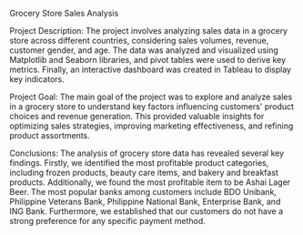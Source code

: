 Grocery Store Sales Analysis

Project Description: The project involves analyzing sales data in a grocery store across different countries, considering sales volumes, revenue, customer gender, and age. The data was analyzed and visualized using Matplotlib and Seaborn libraries, and pivot tables were used to derive key metrics. Finally, an interactive dashboard was created in Tableau to display key indicators.

Project Goal: The main goal of the project was to explore and analyze sales in a grocery store to understand key factors influencing customers' product choices and revenue generation. This provided valuable insights for optimizing sales strategies, improving marketing effectiveness, and refining product assortments.

Conclusions: The analysis of grocery store data has revealed several key findings. Firstly, we identified the most profitable product categories, including frozen products, beauty care items, and bakery and breakfast products. Additionally, we found the most profitable item to be Ashai Lager Beer. The most popular banks among customers include BDO Unibank, Philippine Veterans Bank, Philippine National Bank, Enterprise Bank, and ING Bank. Furthermore, we established that our customers do not have a strong preference for any specific payment method.

